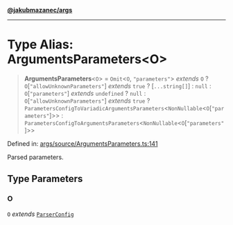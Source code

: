 [**@jakubmazanec/args**](../README.md)

---

# Type Alias: ArgumentsParameters\<O\>

> **ArgumentsParameters**\<`O`\> = `Omit`\<`O`, `"parameters"`\> _extends_ `O` ?
> `O`\[`"allowUnknownParameters"`\] _extends_ `true` ? \[`...string[]`\] : `null` :
> `O`\[`"parameters"`\] _extends_ `undefined` ? `null` : `O`\[`"allowUnknownParameters"`\] _extends_
> `true` ? `ParametersConfigToVariadicArgumentsParameters`\<`NonNullable`\<`O`\[`"parameters"`\]\>\>
> : `ParametersConfigToArgumentsParameters`\<`NonNullable`\<`O`\[`"parameters"`\]\>\>

Defined in:
[args/source/ArgumentsParameters.ts:141](https://github.com/jakubmazanec/tools/blob/026d472564678641afd0039e9c07d936f221ca46/packages/args/source/ArgumentsParameters.ts#L141)

Parsed parameters.

## Type Parameters

### O

`O` _extends_ [`ParserConfig`](ParserConfig.md)
